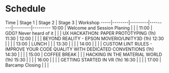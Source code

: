 # Schedule

Time | Stage 1 | Stage 2 | Stage 3 | Workshop
-----|--------|---------|---------|---------|---------
10:00  | Welcome and Session Planing | | |
11:00  | GDG? Never heard of it | | | UX HACKATHON: PAPER PROTOTYPING (1h)
11:30  |
12:00  |                        | | | BEYOND REALITY - EPSON MOVERIO/UNITY3D (1h) 
12:30  |                        | | | 
13:00  | LUNCH                  | | | 
13:30  |                        | |  | 
14:00  |                        | |  | CUSTOM LINT RULES - IMPROVE YOUR CODE QUALITY WITH DEDICATED CONVENTIONS (1h)
14:30  |                        | |  | 
15:00  | COFFEE BREAK                        | |  | HACKING IN THE MATERIAL WORLD (1h)
15:30  |                        | |  | 
16:00  |                        | |  | GETTING STARTED IN VR (1h)
16:30  |                        | |  | 
17:00  | Barcamp Closing        | |  | 

